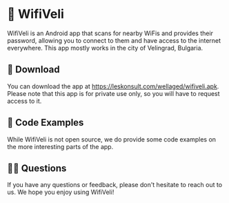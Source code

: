 # 📶 WifiVeli

WifiVeli is an Android app that scans for nearby WiFis and provides their password, allowing you to connect to them and have access to the internet everywhere. This app mostly works in the city of Velingrad, Bulgaria.

## 📱 Download

You can download the app at https://leskonsult.com/wellaged/wifiveli.apk. Please note that this app is for private use only, so you will have to request access to it.

## 🤖 Code Examples

While WifiVeli is not open source, we do provide some code examples on the more interesting parts of the app.

## 🙋‍♀️ Questions

If you have any questions or feedback, please don't hesitate to reach out to us. We hope you enjoy using WifiVeli!
